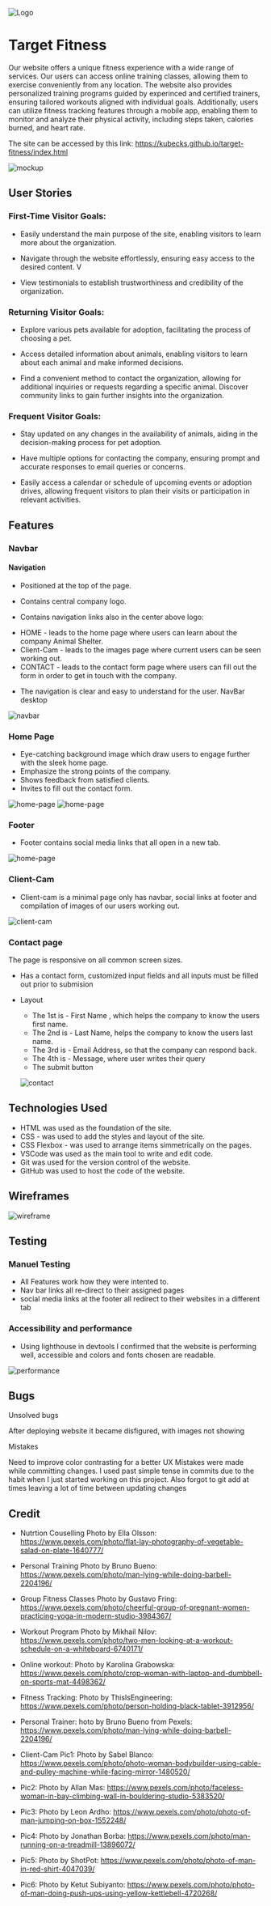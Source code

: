 ![Logo](/assets/images/logo.png)
# Target Fitness

Our website offers a unique fitness experience with a wide range of services. Our users can access online training classes, allowing them to exercise conveniently from any location. The website also provides personalized training programs guided by experinced and certified trainers, ensuring tailored workouts aligned with individual goals. Additionally, users can utilize fitness tracking features through a mobile app, enabling them to monitor and analyze their physical activity, including steps taken, calories burned, and heart rate.

The site can be accessed by this link: https://kubecks.github.io/target-fitness/index.html

![mockup](/assets/images/Mock-up.png)

## User Stories

### First-Time Visitor Goals:

* Easily understand the main purpose of the site, enabling visitors to learn more about the organization.

* Navigate through the website effortlessly, ensuring easy access to the desired content.
V
* View testimonials to establish trustworthiness and credibility of the organization.

### Returning Visitor Goals:

* Explore various pets available for adoption, facilitating the process of choosing a pet.

* Access detailed information about animals, enabling visitors to learn about each animal and make informed decisions.

* Find a convenient method to contact the organization, allowing for additional inquiries or requests regarding a specific animal.
Discover community links to gain further insights into the organization.

### Frequent Visitor Goals:

* Stay updated on any changes in the availability of animals, aiding in the decision-making process for pet adoption.

* Have multiple options for contacting the company, ensuring prompt and accurate responses to email queries or concerns.

* Easily access a calendar or schedule of upcoming events or adoption drives, allowing frequent visitors to plan their visits or participation in relevant activities.

## Features

### Navbar

#### Navigation

* Positioned at the top of the page.

* Contains central company logo.

* Contains navigation links also in the center above logo:

- HOME - leads to the home page where users can learn about the company Animal Shelter.
- Client-Cam - leads to the images page where current users can be seen working out.
- CONTACT - leads to the contact form page where users can fill out the form in order to get in touch with the company.

* The navigation is clear and easy to understand for the user. NavBar desktop

![navbar](/assets/images/navbar.png)


### Home Page


* Eye-catching background image which draw users to engage further with the sleek home page.
* Emphasize the strong points of the company.
* Shows feedback from satisfied clients.
* Invites to fill out the contact form.

![home-page](/assets/images/home-page.png)
![home-page](/assets/images/home-page2.png)

### Footer


* Footer contains social media links that all open in a new tab. 

![home-page](/assets/images/footer.png)

### Client-Cam

* Client-cam is a minimal page only has navbar, social links at footer and compilation of images of our users working out.

![client-cam](/assets/images/client-cam.png)

### Contact page

The page is responsive on all common screen sizes.

* Has a contact form, customized input fields and all inputs must be filled out prior to submision

- Layout

  - The 1st is - First Name , which helps the company to know the users first name.
  - The 2nd is - Last Name, helps the company to know the users last name.
  - The 3rd is - Email Address, so that the company can respond back.
  - The 4th is - Message, where user writes their query
  - The submit button 

  ![contact](/assets/images/contact.png)

## Technologies Used

* HTML was used as the foundation of the site.
* CSS - was used to add the styles and layout of the site.
* CSS Flexbox - was used to arrange items simmetrically on the pages.
* VSCode was used as the main tool to write and edit code.
* Git was used for the version control of the website.
* GitHub was used to host the code of the website.

## Wireframes

![wireframe](/assets/images/wire.png)

## Testing

### Manuel Testing

- All Features work how they were intented to.
- Nav bar links all re-direct to their assigned pages
- social media links at the footer all redirect to their websites in a different tab

### Accessibility and performance

* Using lighthouse in devtools I confirmed that the website is performing well, accessible and colors and fonts chosen are readable.

![performance](/assets/images/performance.png)

## Bugs

Unsolved bugs

After deploying website it became disfigured, with images not showing

Mistakes

Need to improve color contrasting for a better UX
Mistakes were made while committing changes. I used past simple tense in commits due to the habit when I just started working on this project.
Also forgot to git add at times leaving a lot of time between updating changes

## Credit
- Nutrtion Couselling
  Photo by Ella Olsson: https://www.pexels.com/photo/flat-lay-photography-of-vegetable-salad-on-plate-1640777/
- Personal Training
  Photo by Bruno Bueno: https://www.pexels.com/photo/man-lying-while-doing-barbell-2204196/
- Group Fitness Classes
  Photo by Gustavo Fring: https://www.pexels.com/photo/cheerful-group-of-pregnant-women-practicing-yoga-in-modern-studio-3984367/
- Workout Program
  Photo by Mikhail Nilov: https://www.pexels.com/photo/two-men-looking-at-a-workout-schedule-on-a-whiteboard-6740171/
- Online workout:
  Photo by Karolina Grabowska: https://www.pexels.com/photo/crop-woman-with-laptop-and-dumbbell-on-sports-mat-4498362/

- Fitness Tracking:
  Photo by ThisIsEngineering: https://www.pexels.com/photo/person-holding-black-tablet-3912956/

- Personal Trainer:
  hoto by Bruno Bueno from Pexels: https://www.pexels.com/photo/man-lying-while-doing-barbell-2204196/

- Client-Cam
  Pic1: Photo by Sabel Blanco: https://www.pexels.com/photo/photo-woman-bodybuilder-using-cable-and-pulley-machine-while-facing-mirror-1480520/

- Pic2: Photo by Allan Mas: https://www.pexels.com/photo/faceless-woman-in-bay-climbing-wall-in-bouldering-studio-5383520/

- Pic3: Photo by Leon Ardho: https://www.pexels.com/photo/photo-of-man-jumping-on-box-1552248/

- Pic4: Photo by Jonathan Borba: https://www.pexels.com/photo/man-running-on-a-treadmill-13896072/

- Pic5: Photo by ShotPot: https://www.pexels.com/photo/photo-of-man-in-red-shirt-4047039/

- Pic6: Photo by Ketut Subiyanto: https://www.pexels.com/photo/photo-of-man-doing-push-ups-using-yellow-kettlebell-4720268/